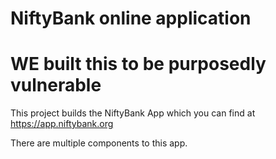 # NiftyBank online application
# WE built this to be purposedly vulnerable

This project builds the NiftyBank App which you can find at https://app.niftybank.org 

There are multiple components to this app.


